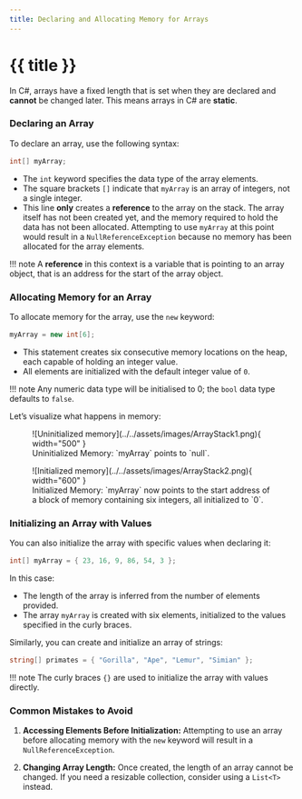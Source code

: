 ```yaml
---
title: Declaring and Allocating Memory for Arrays
---
```


# {{ title }}

In C#, arrays have a fixed length that is set when they are declared and **cannot** be changed later. This means arrays in C# are **static**.

### Declaring an Array

To declare an array, use the following syntax:

```cs
int[] myArray;
```

- The `int` keyword specifies the data type of the array elements.
- The square brackets `[]` indicate that `myArray` is an array of integers, not a single integer.
- This line **only** creates a **reference** to the array on the stack. The array itself has not been created yet, and the memory required to hold the data has not been allocated. Attempting to use `myArray` at this point would result in a `NullReferenceException` because no memory has been allocated for the array elements.

!!! note
    A **reference** in this context is a variable that is pointing to an array object, that is an address for the start of the array object.

### Allocating Memory for an Array

To allocate memory for the array, use the `new` keyword:

```cs
myArray = new int[6];
```

- This statement creates six consecutive memory locations on the heap, each capable of holding an integer value.
- All elements are initialized with the default integer value of `0`.

!!! note
  Any numeric data type will be initialised to $0$; the `bool` data type defaults to `false`.

Let’s visualize what happens in memory:

<figure markdown="1">
  ![Uninitialized memory](../../assets/images/ArrayStack1.png){ width="500" }
  <figcaption>Uninitialized Memory: `myArray` points to `null`.</figcaption>
</figure>

<figure markdown="1">
  ![Initialized memory](../../assets/images/ArrayStack2.png){ width="600" }
  <figcaption>Initialized Memory: `myArray` now points to the start address of a block of memory containing six integers, all initialized to `0`.</figcaption>
</figure>

### Initializing an Array with Values

You can also initialize the array with specific values when declaring it:

```cs
int[] myArray = { 23, 16, 9, 86, 54, 3 };
```

In this case:
- The length of the array is inferred from the number of elements provided.
- The array `myArray` is created with six elements, initialized to the values specified in the curly braces.

Similarly, you can create and initialize an array of strings:

```cs
string[] primates = { "Gorilla", "Ape", "Lemur", "Simian" };
```

!!! note
    The curly braces `{}` are used to initialize the array with values directly.

### Common Mistakes to Avoid
1. **Accessing Elements Before Initialization:**
   Attempting to use an array before allocating memory with the `new` keyword will result in a `NullReferenceException`.
   
2. **Changing Array Length:**
   Once created, the length of an array cannot be changed. If you need a resizable collection, consider using a `List<T>` instead.
